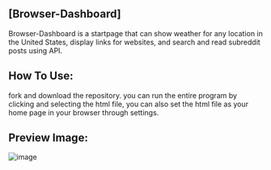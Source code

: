 [Browser-Dashboard]
---------------------
Browser-Dashboard is a startpage that can show weather for any location in the United States, display links for websites, and search and read subreddit posts using API.


How To Use:
-------------
fork and download the repository. you can run the entire program by clicking and selecting the html file, you can also set the html file as your home page in your browser through settings.


Preview Image:
---------------
![image](https://github.com/user-attachments/assets/9cfe0e95-e7a0-4be7-88c2-2228dfa49760)



